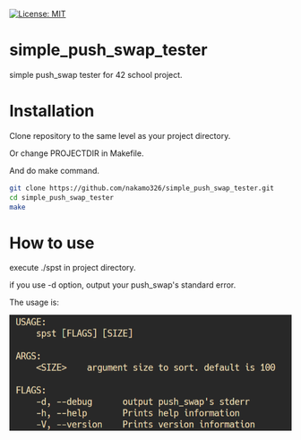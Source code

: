 [![License: MIT](https://img.shields.io/badge/License-MIT-yellow.svg)](https://opensource.org/licenses/MIT)

# simple_push_swap_tester
simple push_swap tester for 42 school project.

# Installation
Clone repository to the same level as your project directory.

Or change PROJECTDIR in Makefile.

And do make command.

```bash
git clone https://github.com/nakamo326/simple_push_swap_tester.git
cd simple_push_swap_tester
make
```
# How to use
execute ./spst in project directory.

if you use -d option, output your push_swap's standard error.

The usage is:

![ss](./ss/usage.png)
